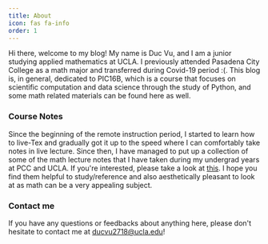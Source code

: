 ```yaml
---
title: About
icon: fas fa-info
order: 1
---
```


Hi there, welcome to my blog! My name is Duc Vu, and I am a junior studying applied mathematics at UCLA. I previously attended Pasadena City College as a math major and transferred during Covid-19 period :(. This blog is, in general, dedicated to PIC16B, which is a course that focuses on scientific computation and data science through the study of Python, and some math related materials can be found here as well.

### Course Notes

Since the beginning of the remote instruction period, I started to learn how to live-Tex and gradually got it up to the speed where I can comfortably take notes in live lecture. Since then, I have managed to put up a collection of some of the math lecture notes that I have taken during my undergrad years
at PCC and UCLA. If you're interested, please take a look at
[this](http://tducvu.github.io/notes/). I hope you find them
helpful to study/reference and also aesthetically pleasant to look at as math can be
a very appealing subject.

### Contact me

If you have any questions or feedbacks about anything here, please don't hesitate to contact
me at [ducvu2718@ucla.edu](mailto:ducvu2718@ucla.edu)!
